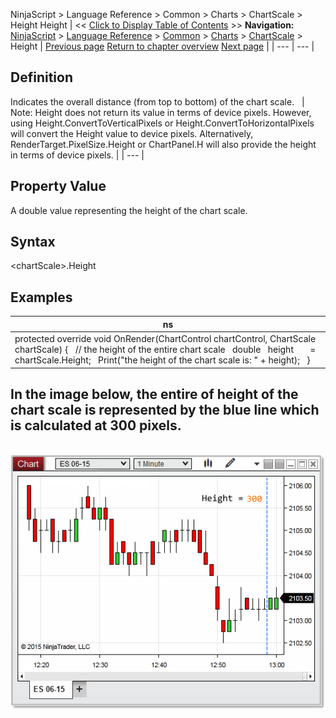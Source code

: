 ﻿
NinjaScript \> Language Reference \> Common \> Charts \> ChartScale \> Height
Height
| \<\< [Click to Display Table of Contents](height.md) \>\> **Navigation:**     [NinjaScript](ninjascript-1.md) \> [Language Reference](language_reference_wip-1.md) \> [Common](common-1.md) \> [Charts](chart-1.md) \> [ChartScale](chartscale-1.md) \> Height | [Previous page](getybyvaluewpf-1.md) [Return to chapter overview](chartscale-1.md) [Next page](chartscale_isvisible-1.md) |
| --- | --- |
## Definition
Indicates the overall distance (from top to bottom) of the chart scale.
 
| Note: Height does not return its value in terms of device pixels. However, using Height.ConvertToVerticalPixels or Height.ConvertToHorizontalPixels will convert the Height value to device pixels. Alternatively, RenderTarget.PixelSize.Height or ChartPanel.H will also provide the height in terms of device pixels. |
| --- |
## 
## 
## Property Value
A double value representing the height of the chart scale.
 
## Syntax
\<chartScale\>.Height
 
## Examples
| ns |
| --- |
| protected override void OnRender(ChartControl chartControl, ChartScale chartScale) {    // the height of the entire chart scale    double   height       \= chartScale.Height;    Print("the height of the chart scale is: " \+ height);   } |
## 
## 
## In the image below, the entire of height of the chart scale is represented by the blue line which is calculated at 300 pixels.
 
![Height](height.png)

